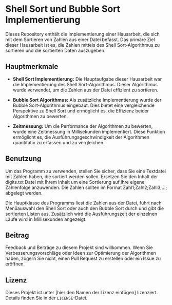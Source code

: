 # Shell Sort und Bubble Sort Implementierung

Dieses Repository enthält die Implementierung einer Hausarbeit, die sich mit dem Sortieren von Zahlen aus einer Datei befasst. Das primäre Ziel dieser Hausarbeit ist es, die Zahlen mittels des Shell Sort-Algorithmus zu sortieren und die sortierten Daten auszugeben.

## Hauptmerkmale

- **Shell Sort Implementierung:** Die Hauptaufgabe dieser Hausarbeit war die Implementierung des Shell Sort-Algorithmus. Dieser Algorithmus wurde verwendet, um die Zahlen aus der Datei effizient zu sortieren.

- **Bubble Sort Algorithmus:** Als zusätzliche Implementierung wurde der Bubble Sort-Algorithmus eingebaut. Dies bietet eine vergleichende Perspektive zu Shell Sort und ermöglicht es, die Effizienz beider Algorithmen zu bewerten.

- **Zeitmessung:** Um die Performance der Algorithmen zu bewerten, wurde eine Zeitmessung in Millisekunden implementiert. Diese Funktion ermöglicht es, die Ausführungsgeschwindigkeit der Algorithmen quantitativ zu erfassen und zu vergleichen.

## Benutzung

Um das Programm zu verwenden, stellen Sie sicher, dass Sie eine Textdatei mit Zahlen haben, die sortiert werden sollen. Ersetzen Sie den Inhalt der digits.txt Datei mit Ihrem Inhalt um eine Sortierung auf ihre eigene Zahlenfolge anzuwenden.
Die Zahlen sollten im Format Zahl1;Zahl2;Zahl3;...; abgelegt werden.

Die Hauptklasse des Programms liest die Zahlen aus der Datei, führt nach Menüauswahl den Shell Sort oder auch den Bubble Sort durch und gibt die sortierten Listen aus. Zusätzlich wird die Ausführungszeit der einzelnen Läufe wird in Millisekunden angezeigt.

## Beitrag

Feedback und Beiträge zu diesem Projekt sind willkommen. Wenn Sie Verbesserungsvorschläge oder Ideen zur Optimierung der Algorithmen haben, zögern Sie nicht, einen Pull Request zu erstellen oder ein Issue zu eröffnen.

## Lizenz

Dieses Projekt ist unter [hier den Namen der Lizenz einfügen] lizenziert. Details finden Sie in der `LICENSE`-Datei.
